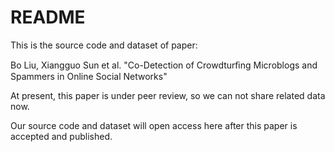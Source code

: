 # README

This is the source code and dataset of paper:

Bo Liu, Xiangguo Sun et al. "Co-Detection of Crowdturﬁng Microblogs and Spammers in Online Social Networks"



At present, this paper is under peer review, so we can not share related data now.

Our source code and dataset will open access here after this paper is accepted and published.